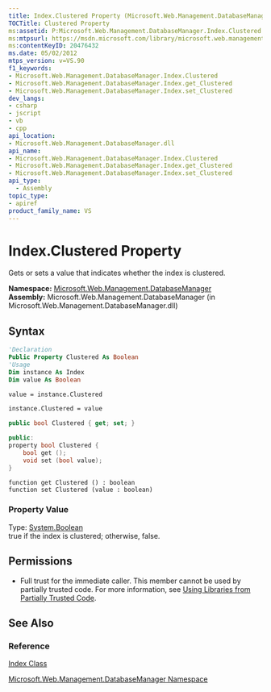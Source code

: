 ```yaml
---
title: Index.Clustered Property (Microsoft.Web.Management.DatabaseManager)
TOCTitle: Clustered Property
ms:assetid: P:Microsoft.Web.Management.DatabaseManager.Index.Clustered
ms:mtpsurl: https://msdn.microsoft.com/library/microsoft.web.management.databasemanager.index.clustered(v=VS.90)
ms:contentKeyID: 20476432
ms.date: 05/02/2012
mtps_version: v=VS.90
f1_keywords:
- Microsoft.Web.Management.DatabaseManager.Index.Clustered
- Microsoft.Web.Management.DatabaseManager.Index.get_Clustered
- Microsoft.Web.Management.DatabaseManager.Index.set_Clustered
dev_langs:
- csharp
- jscript
- vb
- cpp
api_location:
- Microsoft.Web.Management.DatabaseManager.dll
api_name:
- Microsoft.Web.Management.DatabaseManager.Index.Clustered
- Microsoft.Web.Management.DatabaseManager.Index.get_Clustered
- Microsoft.Web.Management.DatabaseManager.Index.set_Clustered
api_type:
  - Assembly
topic_type:
- apiref
product_family_name: VS
---
```


# Index.Clustered Property

Gets or sets a value that indicates whether the index is clustered.

**Namespace:**  [Microsoft.Web.Management.DatabaseManager](microsoft-web-management-databasemanager-namespace.md)  
**Assembly:**  Microsoft.Web.Management.DatabaseManager (in Microsoft.Web.Management.DatabaseManager.dll)

## Syntax

```vb
'Declaration
Public Property Clustered As Boolean
'Usage
Dim instance As Index
Dim value As Boolean

value = instance.Clustered

instance.Clustered = value
```

```csharp
public bool Clustered { get; set; }
```

```cpp
public:
property bool Clustered {
    bool get ();
    void set (bool value);
}
```

```jscript
function get Clustered () : boolean
function set Clustered (value : boolean)
```

### Property Value

Type: [System.Boolean](https://msdn.microsoft.com/library/a28wyd50)  
true if the index is clustered; otherwise, false.  

## Permissions

  - Full trust for the immediate caller. This member cannot be used by partially trusted code. For more information, see [Using Libraries from Partially Trusted Code](https://msdn.microsoft.com/library/8skskf63).

## See Also

### Reference

[Index Class](index-class-microsoft-web-management-databasemanager.md)

[Microsoft.Web.Management.DatabaseManager Namespace](microsoft-web-management-databasemanager-namespace.md)

